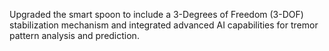 Upgraded the smart spoon to include a 3-Degrees of Freedom (3-DOF) stabilization mechanism and integrated advanced AI capabilities for tremor pattern analysis and prediction.
